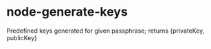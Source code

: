 # node-generate-keys

Predefined keys generated for given passphrase; returns {privateKey, publicKey}
